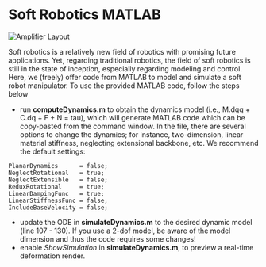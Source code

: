 # Soft Robotics MATLAB 

![Amplifier Layout](https://cdn.sparkfun.com/assets/parts/1/0/3/9/5/13230-01.jpg)

Soft robotics is a relatively new field of robotics with promising future applications. Yet, regarding traditional robotics, the field of soft robotics is still in the state of inception, 
especially regarding modeling and control. Here, we (freely) offer code from MATLAB to model and simulate a soft robot manipulator. To use the provided MATLAB code, follow the steps below

* run **computeDynamics.m** to obtain the dynamics model (i.e., M.dqq + C.dq + F + N = tau), which will generate MATLAB code which can be copy-pasted from the command window. In the file, 
there are several options to change the dynamics; for instance, two-dimension, linear material stiffness, neglecting extensional backbone, etc. We recommend the default settings:

```
PlanarDynamics      = false;
NeglectRotational   = true;
NeglectExtensible   = false;
ReduxRotational     = true;
LinearDampingFunc   = true;
LinearStiffnessFunc = false;
IncludeBaseVelocity = false;
```

* update the ODE in **simulateDynamics.m** to the desired dynamic model (line 107 - 130). If you use a 2-dof model, be aware of the model dimension and thus the code requires some changes! 
* enable *ShowSimulation* in **simulateDynamics.m**, to preview a real-time deformation render.
